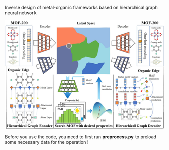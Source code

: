 Inverse design of metal-organic frameworks based on hierarchical graph neural network

![Alt Text](images/image.jpg)


Before you use the code, you need to first run **preprocess.py** to preload some necessary data for the operation !
